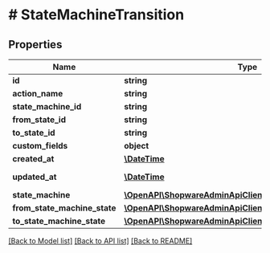 # # StateMachineTransition

## Properties

Name | Type | Description | Notes
------------ | ------------- | ------------- | -------------
**id** | **string** |  | [optional]
**action_name** | **string** |  |
**state_machine_id** | **string** |  |
**from_state_id** | **string** |  |
**to_state_id** | **string** |  |
**custom_fields** | **object** |  | [optional]
**created_at** | [**\DateTime**](\DateTime.md) |  | [readonly]
**updated_at** | [**\DateTime**](\DateTime.md) |  | [optional] [readonly]
**state_machine** | [**\OpenAPI\ShopwareAdminApiClient\Model\StateMachine**](StateMachine.md) |  | [optional]
**from_state_machine_state** | [**\OpenAPI\ShopwareAdminApiClient\Model\StateMachineState**](StateMachineState.md) |  | [optional]
**to_state_machine_state** | [**\OpenAPI\ShopwareAdminApiClient\Model\StateMachineState**](StateMachineState.md) |  | [optional]

[[Back to Model list]](../../README.md#models) [[Back to API list]](../../README.md#endpoints) [[Back to README]](../../README.md)
